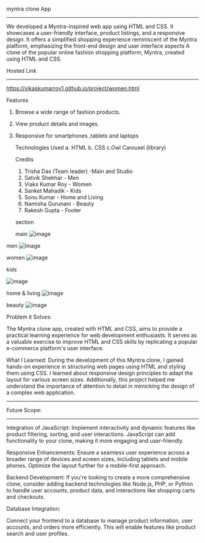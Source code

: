 myntra clone App
________________________________________________________________________________________________________________________________________________________________________________________________________________
We developed a Myntra-inspired web app using HTML and CSS. It showcases a user-friendly interface, product listings, and a responsive design. It offers a simplified shopping experience reminiscent of the Myntra platform, emphasizing the front-end design and user interface aspects A clone of the popular online fashion shopping platform, Myntra, created using HTML and CSS.

Hosted Link
______________________________________________
https://vikaskumarroy1.github.io/project/women.html



Features
1. Browse a wide range of fashion products.
2. View product details and images.
3. Responsive for smartphones ,tablets and laptops


   Technologies Used
   a. HTML
   b. CSS
   c.Owl Carousel (library)

   Credits
   1.  Trisha Das (Team leader) -Main and Studio
   2.   Satvik Shekhar - Men
   3.  Viaks Kumar Roy - Women
   4.   Sanket Mahadik - Kids
   5.   Sonu Kumar - Home and Living
   6.   Namisha Gurunani - Beauty
   7.   Rakesh Gupta - Footer
  
      section

   main
   ![image](https://github.com/vikaskumarroy1/project/assets/140034183/32033b27-9a97-41e0-9acc-ae0c0a240206)

men
![image](https://github.com/vikaskumarroy1/project/assets/140034183/7d72c25d-05ff-4e1b-a460-181a105ec665)


women
![image](https://github.com/vikaskumarroy1/project/assets/140034183/4817835d-8ade-4c55-b186-82c8541b011b)

kids

![image](https://github.com/vikaskumarroy1/project/assets/140034183/f5786577-f8ac-4a0c-8dc6-7e7aee7a471d)

home & living
![image](https://github.com/vikaskumarroy1/project/assets/140034183/03986810-7bbf-4646-9370-3aab0a7b0e58)

 beauty
![image](https://github.com/vikaskumarroy1/project/assets/140034183/884dc0fd-f08b-4783-ab5b-d4f6c53f7946)



Problem it Solves:

The Myntra clone app, created with HTML and CSS, aims to provide a practical learning experience for web development enthusiasts. It serves as a valuable exercise to improve HTML and CSS skills by replicating a popular e-commerce platform's user interface.

What I Learned:
During the development of this Myntra clone, I gained hands-on experience in structuring web pages using HTML and styling them using CSS. I learned about responsive design principles to adapt the layout for various screen sizes. Additionally, this project helped me understand the importance of attention to detail in mimicking the design of a complex web application.
_______________________________________________________________________________________________________________________________________________________________________________________________________________________________________
Future Scope:
_______________________
Integration of JavaScript:
Implement interactivity and dynamic features like product filtering, sorting, and user interactions. JavaScript can add functionality to your clone, making it more engaging and user-friendly.


Responsive Enhancements:
Ensure a seamless user experience across a broader range of devices and screen sizes, including tablets and mobile phones. Optimize the layout further for a mobile-first approach.

Backend Development:
If you're looking to create a more comprehensive clone, consider adding backend technologies like Node.js, PHP, or Python to handle user accounts, product data, and interactions like shopping carts and checkouts.


Database Integration:


Connect your frontend to a database to manage product information, user accounts, and orders more efficiently. This will enable features like product search and user profiles.










   
  
      











